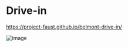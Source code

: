 # Drive-in
https://project-faust.github.io/belmont-drive-in/


![image](https://user-images.githubusercontent.com/30759236/235039179-29d7fd51-d285-4273-9295-c1f2ec208466.png)
